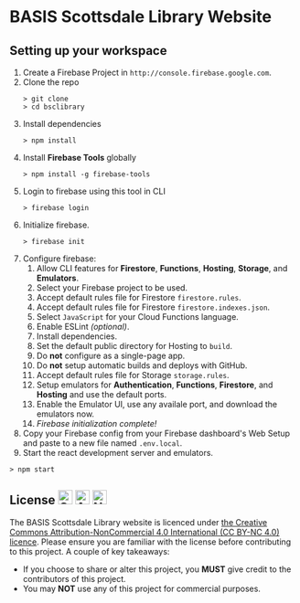 # BASIS Scottsdale Library Website

## Setting up your workspace

1. Create a Firebase Project in `http://console.firebase.google.com`.
1. Clone the repo
   ```
   > git clone
   > cd bsclibrary
   ```
1. Install dependencies
   ```
   > npm install
   ```
1. Install **Firebase Tools** globally
   ```
   > npm install -g firebase-tools
   ```
1. Login to firebase using this tool in CLI
   ```
   > firebase login
   ```
1. Initialize firebase.
   ```
   > firebase init
   ```
1. Configure firebase:
   1. Allow CLI features for **Firestore**, **Functions**, **Hosting**, **Storage**, and **Emulators**.
   1. Select your Firebase project to be used.
   1. Accept default rules file for Firestore `firestore.rules`.
   1. Accept default rules file for Firestore `firestore.indexes.json`.
   1. Select `JavaScript` for your Cloud Functions language.
   1. Enable ESLint _(optional)_.
   1. Install dependencies.
   1. Set the default public directory for Hosting to `build`.
   1. Do **not** configure as a single-page app.
   1. Do **not** setup automatic builds and deploys with GitHub.
   1. Accept default rules file for Storage `storage.rules`.
   1. Setup emulators for **Authentication**, **Functions**, **Firestore**, and **Hosting** and use the default ports.
   1. Enable the Emulator UI, use any availale port, and download the emulators now.
   1. _Firebase initialization complete!_
1. Copy your Firebase config from your Firebase dashboard's Web Setup and paste to a new file named `.env.local`.
1. Start the react development server and emulators.

```
> npm start
```

## License <img src="https://creativecommons.org/images/deed/cc_icon_white_x2.png" alt="Creative Commons" width="25"/> <img src="https://creativecommons.org/images/deed/attribution_icon_white_x2.png" alt="Attribution" width="25"/> <img src="https://creativecommons.org/images/deed/nc_white_x2.png" alt="NonCommercial" width="25"/>

The BASIS Scottsdale Library website is licenced under [the Creative Commons Attribution-NonCommercial 4.0 International (CC BY-NC 4.0) licence](https://creativecommons.org/licenses/by-nc/4.0//). Please ensure you are familiar with the license before contributing to this project. A couple of key takeaways:

- If you choose to share or alter this project, you **MUST** give credit to the contributors of this project.
- You may **NOT** use any of this project for commercial purposes.
